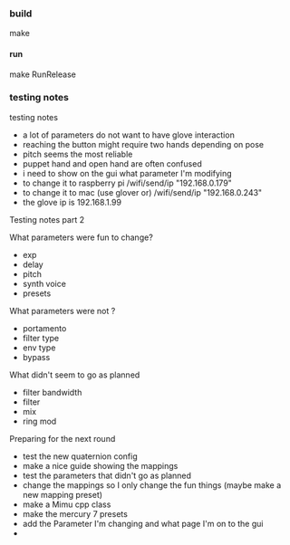 ### build

make

#### run 

make RunRelease

### testing notes

 testing notes
  - a lot of parameters do not want to have glove interaction
  - reaching the button might require two hands depending on pose
  - pitch seems the most reliable 
  - puppet hand and open hand are often confused
  - i need to show on the gui what parameter I'm modifying
  - to change it to raspberry pi /wifi/send/ip "192.168.0.179"
  - to change it to mac (use glover or) /wifi/send/ip "192.168.0.243"
  - the glove ip is 192.168.1.99

  Testing notes part 2

  What parameters were fun to change?
   - exp
   - delay
   - pitch
   - synth voice
   - presets

   What parameters were not ?
   - portamento
   - filter type
   - env type
   - bypass

   What didn't seem to go as planned
   - filter bandwidth
   - filter
   - mix
   - ring mod

Preparing for the next round
 - test the new quaternion config
 - make a nice guide showing the mappings
 - test the parameters that didn't go as planned
 - change the mappings so I only change the fun things (maybe make a new mapping preset)
 - make a Mimu cpp class
 - make the mercury 7 presets 
 - add the Parameter I'm changing and what page I'm on to the gui
 - 
